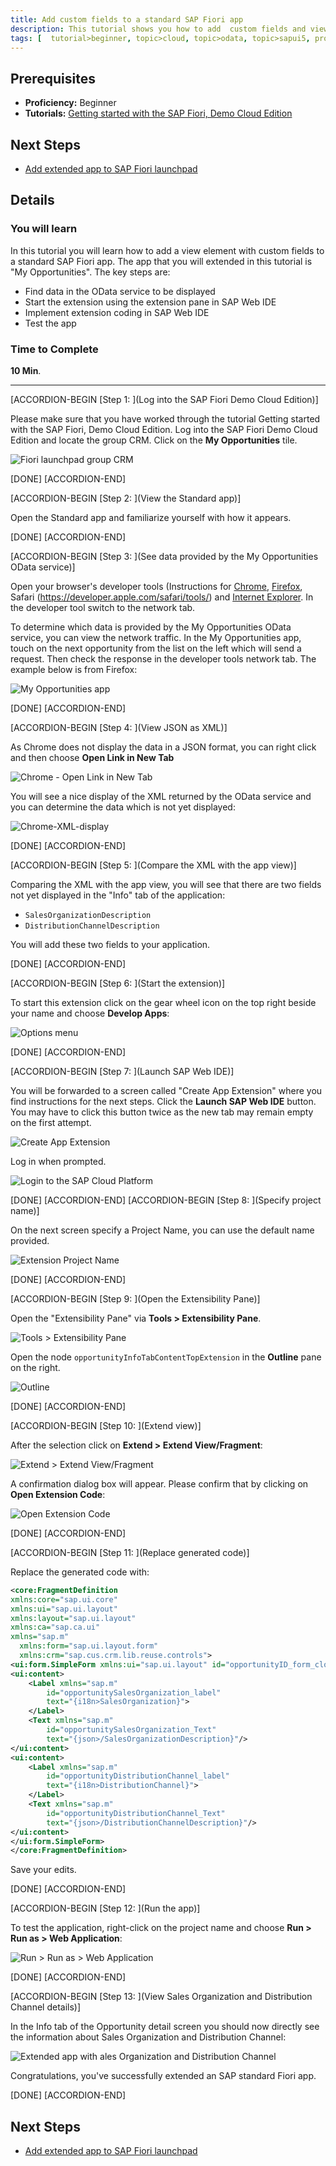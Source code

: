 ```yaml
---
title: Add custom fields to a standard SAP Fiori app
description: This tutorial shows you how to add  custom fields and view elements to a standard SAP Fiori app.
tags: [  tutorial>beginner, topic>cloud, topic>odata, topic>sapui5, products>sap-web-ide ]
---
```

## Prerequisites  
- **Proficiency:** Beginner
- **Tutorials:** [Getting started with the SAP Fiori, Demo Cloud Edition](http://www.sap.com/developer/tutorials/hcp-fiori-cloud-edition-start.html)

## Next Steps
- [Add extended app to SAP Fiori launchpad](http://www.sap.com/developer/tutorials/hcp-fiori-cloud-edition-launchpad.html)

## Details
### You will learn  
In this tutorial you will learn how to add a view element with custom fields to a standard SAP Fiori app. The app that you will extended in this tutorial is "My Opportunities". The key steps are:

- Find data in the OData service to be displayed
- Start the extension using the extension pane in SAP Web IDE
- Implement extension coding in SAP Web IDE
- Test the app

### Time to Complete
**10 Min**.

---

[ACCORDION-BEGIN [Step 1: ](Log into the SAP Fiori Demo Cloud Edition)]

Please make sure that you have worked through the tutorial Getting started with the SAP Fiori, Demo Cloud Edition. Log into the SAP Fiori Demo Cloud Edition and locate the group CRM. Click on the **My Opportunities** tile.

![Fiori launchpad group CRM](6.png)

[DONE]
[ACCORDION-END]

[ACCORDION-BEGIN [Step 2: ](View the Standard app)]

Open the Standard app and familiarize yourself with how it appears.

[DONE]
[ACCORDION-END]

[ACCORDION-BEGIN [Step 3: ](See data provided by the My Opportunities OData service)]

Open your browser's developer tools (Instructions for [Chrome](https://developer.chrome.com/devtools), [Firefox](https://developer.mozilla.org/en-US/docs/Tools/Network_Monitor#Opening_the_Network_Monitor), Safari (https://developer.apple.com/safari/tools/) and [Internet Explorer](https://msdn.microsoft.com/en-us/library/gg589507.aspx). In the developer tool switch to the network tab.

To determine which data is provided by the My Opportunities OData service, you can view the network traffic. In the My Opportunities app, touch on the next opportunity from the list on the left which will send a request. Then check the response in the developer tools network tab. The example below is from Firefox:

![My Opportunities app](7.png)

[DONE]
[ACCORDION-END]

[ACCORDION-BEGIN [Step 4: ](View JSON as XML)]

As Chrome does not display the data in a JSON format, you can right click and then choose **Open Link in New Tab**

![Chrome - Open Link in New Tab](chrome-open-new-tab.png)

You will see a nice display of the XML returned by the OData service and you can determine the data which is not yet displayed:

![Chrome-XML-display](Chrome-XML-display.png)

[DONE]
[ACCORDION-END]

[ACCORDION-BEGIN [Step 5: ](Compare the XML with the app view)]

Comparing the XML with the app view, you will see that there are two fields not yet displayed in the "Info" tab of the application:

- `SalesOrganizationDescription`
- `DistributionChannelDescription`

You will add these two fields to your application.

[DONE]
[ACCORDION-END]

[ACCORDION-BEGIN [Step 6: ](Start the extension)]

To start this extension click on the gear wheel icon on the top right beside your name and choose **Develop Apps**:

![Options menu](8.png)

[DONE]
[ACCORDION-END]

[ACCORDION-BEGIN [Step 7: ](Launch SAP Web IDE)]

You will be forwarded to a screen called "Create App Extension" where you find instructions for the next steps. Click the **Launch SAP Web IDE** button. You may have to click this button twice as the new tab may remain empty on the first attempt.

![Create App Extension](9.png)

Log in when prompted.

![Login to the SAP Cloud Platform](10.png)

[DONE]
[ACCORDION-END]
[ACCORDION-BEGIN [Step 8: ](Specify project name)]

On the next screen specify a Project Name, you can use the default name provided.

![Extension Project Name](11.png)

[DONE]
[ACCORDION-END]

[ACCORDION-BEGIN [Step 9: ](Open the Extensibility Pane)]

Open the "Extensibility Pane" via **Tools > Extensibility Pane**.

![Tools > Extensibility Pane](12.png)

Open the node `opportunityInfoTabContentTopExtension` in the **Outline** pane on the right.

![Outline](13.png)

[DONE]
[ACCORDION-END]

[ACCORDION-BEGIN [Step 10: ](Extend view)]

After the selection click on **Extend > Extend View/Fragment**:

![Extend > Extend View/Fragment](14.png)

A confirmation dialog box will appear. Please confirm that by clicking on **Open Extension Code**:

![Open Extension Code](15.png)

[DONE]
[ACCORDION-END]

[ACCORDION-BEGIN [Step 11: ](Replace generated code)]

Replace the generated code with:

```xml
<core:FragmentDefinition
xmlns:core="sap.ui.core"
xmlns:ui="sap.ui.layout"
xmlns:layout="sap.ui.layout"
xmlns:ca="sap.ca.ui"
xmlns="sap.m"
  xmlns:form="sap.ui.layout.form"
  xmlns:crm="sap.cus.crm.lib.reuse.controls">
<ui:form.SimpleForm xmlns:ui="sap.ui.layout" id="opportunityID_form_clone">
<ui:content>
	<Label xmlns="sap.m"
		id="opportunitySalesOrganization_label"
		text="{i18n>SalesOrganization}">
	</Label>
	<Text xmlns="sap.m"
		id="opportunitySalesOrganization_Text"
		text="{json>/SalesOrganizationDescription}"/>
</ui:content>
<ui:content>
	<Label xmlns="sap.m"
		id="opportunityDistributionChannel_label"
		text="{i18n>DistributionChannel}">
	</Label>
	<Text xmlns="sap.m"
		id="opportunityDistributionChannel_Text"
		text="{json>/DistributionChannelDescription}"/>
</ui:content>
</ui:form.SimpleForm>
</core:FragmentDefinition>
```

Save your edits.

[DONE]
[ACCORDION-END]

[ACCORDION-BEGIN [Step 12: ](Run the app)]

To test the application, right-click on the project name and choose **Run > Run as > Web Application**:

![Run > Run as > Web Application](16.png)

[DONE]
[ACCORDION-END]

[ACCORDION-BEGIN [Step 13: ](View Sales Organization and Distribution Channel details)]

In the Info tab of the Opportunity detail screen you should now directly see the information about Sales Organization and Distribution Channel:

![Extended app with ales Organization and Distribution Channel](17.png)

Congratulations, you've successfully extended an SAP standard Fiori app.

[DONE]
[ACCORDION-END]



## Next Steps
- [Add extended app to SAP Fiori launchpad](http://www.sap.com/developer/tutorials/hcp-fiori-cloud-edition-launchpad.html)

